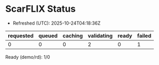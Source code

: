 ﻿# ScarFLIX Status

* Refreshed (UTC): 2025-10-24T04:18:36Z

| requested | queued | caching | validating | ready | failed |
|-----------|--------|---------|------------|-------|--------|
| 0 | 0 | 0 | 2 | 0 | 1 |

Ready (demo/rd): 1/0

